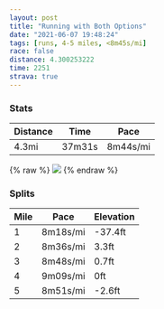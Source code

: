 ```yaml
---
layout: post
title: "Running with Both Options"
date: "2021-06-07 19:48:24"
tags: [runs, 4-5 miles, <8m45s/mi]
race: false
distance: 4.300253222
time: 2251
strava: true
---
```


### Stats

| Distance | Time | Pace |
|----------|------|------|
|4.3mi|37m31s|8m44s/mi|

{% raw %}
<img src='https://maps.googleapis.com/maps/api/staticmap?maptype=roadmap&path=enc:oewwFxpsbMyAlBId@Wd@]\IX?XKt@?VT`@ZEp@LPA`@?NBFND?Gt@BRlB|A\h@b@h@UZ_AhBCVQf@SXAxAHJ@RIr@GtACJ@JAJBDMr@kAjDUd@Mf@Yj@_@~AG\@J|@`@ZPXV\Pb@Pj@NVNRRjBnABFRRTNPPTf@`@VrBp@LTx@j@fAXXB^HVN^BZF`@TVBj@PlAX`@PjAZn@V^FFHADYbAg@hAUz@]bAADDLFFJCVUf@qAb@aBDc@Fa@?KLQ?EAe@FE\JXNTZRj@Dh@LTjAZx@H~@b@@FG|C?v@BLDDFG?KABLJJED_@HkDJoAFgB?QUWCKCg@?eALa@Fg@VIpBBb@IT?b@Jd@BLBV^|ALl@?lATjACnBUFJTL\HlBz@d@?TJT?n@Fb@AVQ\Ib@Eb@Bd@Pr@pAFT\R`@Hb@?DAHO{@Gw@QM@?BPL\Hf@Bb@Nl@Jn@DvAVr@?d@NT\p@h@|@VZRx@Xf@?v@Hd@?`BFf@At@Nj@CREh@Ab@Hh@Dd@?\VTKBMEWKIQDSXk@?EDyAG{@Oc@?k@Ao@DGB?lAO^_@C?DEKCi@@mA{@?gBGkDyAa@Uu@i@g@B_Cc@eAIk@M_@A}@Ym@Ag@CIE]a@c@ISQOGKKYIe@Ig@J}BP{@KEEy@CGAGMEy@Si@SGSOCWUKKK[ACEQCu@H?EKIcAAe@D]CYG]MYE[AQEs@Dc@Jw@f@Q`@UjAQj@aAXe@`@a@p@KBYOi@SWOYGc@@i@Co@Bu@?c@B_@AcAa@w@W_@GY[ICI@SAACFGDA^HJDC@_AIyBq@iAUe@Oc@[KWq@e@g@Q_@Qg@a@eAa@UY[Y{AcAaAi@yAeAEI}@g@[U&key=AIzaSyC1MId7bFpkLXNAaYhBSTb8jLyiSqzbDtM&size=800x800&markers=color:yellow|label:S|40.75624,-73.99709&markers=color:green|label:F|40.75696,-74.00533'>
{% endraw %}

### Splits

| Mile | Pace | Elevation |
|------|------|-----------|
|1|8m18s/mi|-37.4ft|
|2|8m36s/mi|3.3ft|
|3|8m48s/mi|0.7ft|
|4|9m09s/mi|0ft|
|5|8m51s/mi|-2.6ft|
